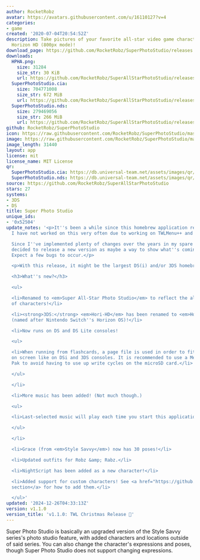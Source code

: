 ```yaml
---
author: RocketRobz
avatar: https://avatars.githubusercontent.com/u/16110127?v=4
categories:
- game
created: '2020-07-04T20:54:52Z'
description: Take pictures of your favorite all-star video game characters, in glorious
  Horizon HD (800px mode)!
download_page: https://github.com/RocketRobz/SuperPhotoStudio/releases
downloads:
  HPHA.png:
    size: 31284
    size_str: 30 KiB
    url: https://github.com/RocketRobz/SuperAllStarPhotoStudio/releases/download/v1.1.0/HPHA.png
  SuperPhotoStudio.cia:
    size: 704771008
    size_str: 672 MiB
    url: https://github.com/RocketRobz/SuperAllStarPhotoStudio/releases/download/v1.1.0/SuperPhotoStudio.cia
  SuperPhotoStudio.nds:
    size: 279469056
    size_str: 266 MiB
    url: https://github.com/RocketRobz/SuperAllStarPhotoStudio/releases/download/v1.1.0/SuperPhotoStudio.nds
github: RocketRobz/SuperPhotoStudio
icon: https://raw.githubusercontent.com/RocketRobz/SuperPhotoStudio/master/3ds/app/icon.png
image: https://raw.githubusercontent.com/RocketRobz/SuperPhotoStudio/master/3ds/app/banner.png
image_length: 31440
layout: app
license: mit
license_name: MIT License
qr:
  SuperPhotoStudio.cia: https://db.universal-team.net/assets/images/qr/superphotostudio-cia.png
  SuperPhotoStudio.nds: https://db.universal-team.net/assets/images/qr/superphotostudio-nds.png
source: https://github.com/RocketRobz/SuperAllStarPhotoStudio
stars: 27
systems:
- 3DS
- DS
title: Super Photo Studio
unique_ids:
- '0x52504'
update_notes: '<p>It''s been a while since this homebrew application released. Unfortunately,
  I have not worked on this very often due to working on TWLMenu++ and nds-bootstrap.<br>

  Since I''ve implemented plenty of changes over the years in my spare time, I''ve
  decided to release a new version as maybe a way to show what''s coming in the future.
  Expect a few bugs to occur.</p>

  <p>With this release, it might be the largest DS(i) and/or 3DS homebrew app in existence.</p>

  <h3>What''s new?</h3>

  <ul>

  <li>Renamed to <em>Super All-Star Photo Studio</em> to reflect the all-star cast
  of characters!</li>

  <li><strong>3DS:</strong> <em>Hori-HD</em> has been renamed to <em>Horizon HD</em>
  (named after Nintendo Switch''s Horizon OS)!</li>

  <li>Now runs on DS and DS Lite consoles!

  <ul>

  <li>When running from flashcards, a page file is used in order to fit 5 characters
  on screen like on DSi and 3DS consoles. It is recommended to use a Memory Expansion
  Pak to avoid having to use up write cycles on the microSD card.</li>

  </ul>

  </li>

  <li>More music has been added! (Not much though.)

  <ul>

  <li>Last-selected music will play each time you start this application.</li>

  </ul>

  </li>

  <li>Grace (from <em>Style Savvy</em>) now has 30 poses!</li>

  <li>Updated outfits for Robz &amp; Rabz.</li>

  <li>NightScript has been added as a new character!</li>

  <li>Added support for custom characters! See <a href="https://github.com/RocketRobz/SuperAllStarPhotoStudio?tab=readme-ov-file#adding-custom-characters">this
  section</a> for how to add them.</li>

  </ul>'
updated: '2024-12-26T04:33:13Z'
version: v1.1.0
version_title: 'v1.1.0: TWL Christmas Release 🎄'
---
```

Super Photo Studio is basically an upgraded version of the Style Savvy series's photo studio feature, with added characters and locations outside of said series. You can also change the character's expressions and poses, though Super Photo Studio does not support changing expressions.